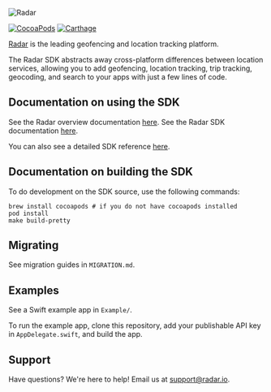 ![Radar](https://raw.githubusercontent.com/radarlabs/radar-sdk-ios/master/logo.png)

[![CocoaPods](https://img.shields.io/cocoapods/v/RadarSDK.svg)](https://cocoapods.org/pods/RadarSDK)
[![Carthage](https://img.shields.io/badge/Carthage-compatible-4BC51D.svg)](https://github.com/Carthage/Carthage)

[Radar](https://radar.io) is the leading geofencing and location tracking platform.

The Radar SDK abstracts away cross-platform differences between location services, allowing you to add geofencing, location tracking, trip tracking, geocoding, and search to your apps with just a few lines of code.

## Documentation on using the SDK

See the Radar overview documentation [here](https://radar.io/documentation). See the Radar SDK documentation [here](https://radar.io/documentation/sdk).

You can also see a detailed SDK reference [here](https://radarlabs.github.io/radar-sdk-ios/Classes/Radar.html).

## Documentation on building the SDK
To do development on the SDK source, use the following commands:

```
brew install cocoapods # if you do not have cocoapods installed
pod install
make build-pretty
```

## Migrating

See migration guides in `MIGRATION.md`.

## Examples

See a Swift example app in `Example/`.

To run the example app, clone this repository, add your publishable API key in `AppDelegate.swift`, and build the app.

## Support

Have questions? We're here to help! Email us at [support@radar.io](mailto:support@radar.io).

